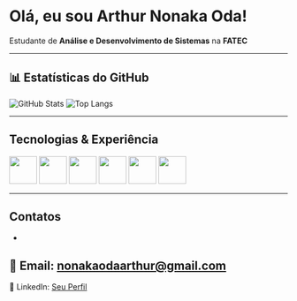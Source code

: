 # Olá, eu sou Arthur Nonaka Oda!

Estudante de **Análise e Desenvolvimento de Sistemas** na **FATEC**  

---

## 📊 Estatísticas do GitHub
![GitHub Stats](https://github-readme-stats.vercel.app/api?username=Arthur-nonaka&show_icons=true&theme=radical)
![Top Langs](https://github-readme-stats.vercel.app/api/top-langs/?username=Arthur-nonaka&layout=compact&theme=radical)

---

## Tecnologias & Experiência

<p align="left">
  <img src="https://cdn.jsdelivr.net/gh/devicons/devicon/icons/javascript/javascript-original.svg" width="50" height="50"/>
  <img src="https://cdn.jsdelivr.net/gh/devicons/devicon/icons/typescript/typescript-original.svg" width="50" height="50"/>
  <img src="https://cdn.jsdelivr.net/gh/devicons/devicon/icons/react/react-original.svg" width="50" height="50"/>
  <img src="https://cdn.jsdelivr.net/gh/devicons/devicon/icons/nodejs/nodejs-original.svg" width="50" height="50"/>
  <img src="https://cdn.jsdelivr.net/gh/devicons/devicon/icons/nextjs/nextjs-original-wordmark.svg" width="50" height="50"/>
  <img src="https://cdn.jsdelivr.net/gh/devicons/devicon/icons/csharp/csharp-original.svg" width="50" height="50"/>
</p>

---

## Contatos
-
📧 Email: nonakaodaarthur@gmail.com
-
💼 LinkedIn: [Seu Perfil](https://www.linkedin.com/in/arthur-nonaka-868488292/)  
